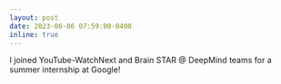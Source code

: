 ```yaml
---
layout: post
date: 2023-06-06 07:59:00-0400
inline: true
---
```


I joined YouTube-WatchNext and Brain STAR @ DeepMind teams for a summer internship at Google!